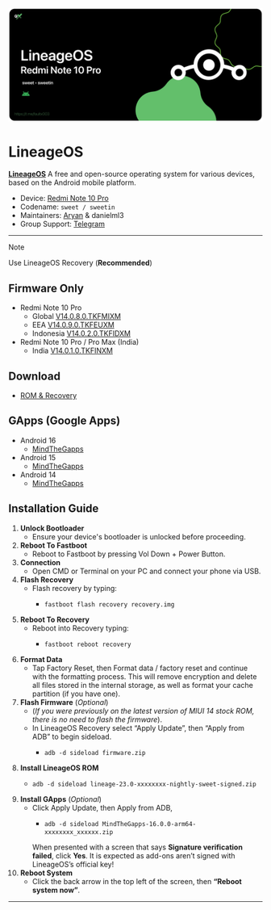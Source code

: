 ![](lineageos.png)
# LineageOS
[**LineageOS**](https://lineageos.org/) A free and open-source operating system for various devices, based on the Android mobile platform.

- Device: [Redmi Note 10 Pro](https://wiki.lineageos.org/devices/sweet/)
- Codename: ``sweet / sweetin``
- Maintainers: [Aryan](https://github.com/basamaryan) & danielml3
- Group Support: [Telegram](https://t.me/Aryannn999)

---

> [!NOTE]
> Use LineageOS Recovery (**Recommended**)


## Firmware Only

- Redmi Note 10 Pro
  - Global [V14.0.8.0.TKFMIXM](https://cloud03.faultx.workers.dev/0:/Firmware/Firmware%20Only%20(FW)/Global%20(MI)/14.0.8/fw_sweet_miui_SWEETGlobal_V14.0.8.0.TKFMIXM_3e19ed98ed_13.0.zip?a=view)
  - EEA [V14.0.9.0.TKFEUXM](https://cloud03.faultx.workers.dev/0:/Firmware/Firmware%20Only%20(FW)/Europe%20(EU)/14.0.9/fw_sweet_miui_SWEETEEAGlobal_V14.0.9.0.TKFEUXM_79417d5d99_13.0.zip?a=view)
  - Indonesia [V14.0.2.0.TKFIDXM](https://cloud03.faultx.workers.dev/0:/Firmware/Firmware%20Only%20(FW)/Indonesia%20(ID)/14.0.2/fw_sweet_miui_SWEETIDGlobal_V14.0.2.0.TKFIDXM_df828d33c5_13.0.zip?a=view)
- Redmi Note 10 Pro / Pro Max (India)
  - India [V14.0.1.0.TKFINXM](https://xmfirmwareupdater.com/firmware/sweetin/stable/V14.0.1.0.TKFINXM/)

## Download 
- [ROM & Recovery](https://download.lineageos.org/devices/sweet/builds)

## GApps (Google Apps)
- Android 16 
  - [MindTheGapps](https://github.com/MindTheGapps/16.0.0-arm64/releases/latest)
- Android 15 
  - [MindTheGapps](https://github.com/MindTheGapps/15.0.0-arm64/releases/latest)
- Android 14
  - [MindTheGapps](https://github.com/MindTheGapps/14.0.0-arm64/releases/latest)



## Installation Guide
1. **Unlock Bootloader**
    - Ensure your device's bootloader is unlocked before proceeding.
2. **Reboot To Fastboot**
    - Reboot to Fastboot by pressing Vol Down + Power Button.
3. **Connection**
    - Open CMD or Terminal on your PC and connect your phone via USB.
4. **Flash Recovery**
    - Flash recovery by typing:
       - ```
         fastboot flash recovery recovery.img
         ```
5. **Reboot To Recovery**
    - Reboot into Recovery typing:
       - ```
         fastboot reboot recovery
         ```
6. **Format Data**
    - Tap Factory Reset, then Format data / factory reset and continue with the formatting process. This will remove encryption and delete all files stored in the internal storage, as well as format your cache partition (if you have one).
7. **Flash Firmware** (_Optional_)
    - (_If you were previously on the latest version of MIUI 14 stock ROM, there is no need to flash the firmware_). 
    - In LineageOS Recovery select “Apply Update”, then “Apply from ADB” to begin sideload.
      - ```
        adb -d sideload firmware.zip
        ```
8. **Install LineageOS ROM**
    - ```
      adb -d sideload lineage-23.0-xxxxxxxx-nightly-sweet-signed.zip
      ```
9. **Install GApps** (_Optional_)
    - Click Apply Update, then Apply from ADB,
      - ```
        adb -d sideload MindTheGapps-16.0.0-arm64-xxxxxxxx_xxxxxx.zip
        ```
      When presented with a screen that says **Signature verification failed**, click **Yes**. It is expected as add-ons aren’t signed with LineageOS’s official key!
10. **Reboot System**
    - Click the back arrow in the top left of the screen, then **“Reboot system now”**.

---
